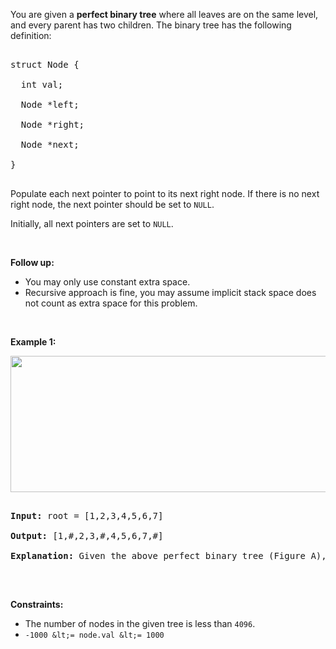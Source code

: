 You are given a __perfect binary tree__&nbsp;where&nbsp;all leaves are on the same level, and every parent has two children. The binary tree has the following definition:

<pre>
struct Node {
  int val;
  Node *left;
  Node *right;
  Node *next;
}
</pre>

Populate each next pointer to point to its next right node. If there is no next right node, the next pointer should be set to `` NULL ``.

Initially, all next pointers are set to `` NULL ``.

&nbsp;

__Follow up:__

*   You may only use constant extra space.
*   Recursive approach is fine, you may assume implicit stack space does not count as extra space for this problem.

&nbsp;

__Example 1:__

<img alt="" src="https://assets.leetcode.com/uploads/2019/02/14/116_sample.png" style="width: 640px; height: 218px;"/>

<pre>
<strong>Input:</strong> root = [1,2,3,4,5,6,7]
<strong>Output:</strong> [1,#,2,3,#,4,5,6,7,#]
<strong>Explanation: </strong>Given the above perfect binary tree (Figure A), your function should populate each next pointer to point to its next right node, just like in Figure B. The serialized output is in level order as connected by the next pointers, with '#' signifying the end of each level.
</pre>

&nbsp;

__Constraints:__

*   The number of nodes in the given tree is less than `` 4096 ``.
*   `` -1000 &lt;= node.val &lt;= 1000 ``